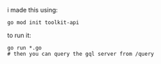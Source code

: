 
i made this using:

```
go mod init toolkit-api
```

to run it:

```
go run *.go
# then you can query the gql server from /query
```